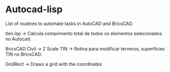 # Autocad-lisp
List of routines to automate tasks in AutoCAD and BricsCAD.


tlen.lsp -> Calcula comprimento total de todos os elementos selecionados no Autocad.

BricsCAD Civil -> Z Scale TIN -> Rotina para modificar terrenos, superfícies TIN no BricsCAD.

GridRect -> Draws a grid with the coordinates
